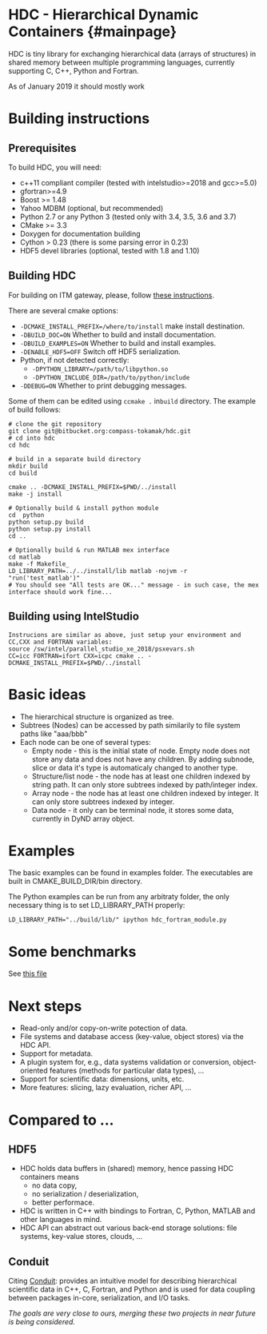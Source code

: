 HDC - Hierarchical Dynamic Containers                         {#mainpage}
=====================================

HDC is tiny library for exchanging hierarchical data (arrays of structures) in shared memory between multiple programming languages, currently supporting C, C++, Python and Fortran.

As of January 2019 it should mostly work

Building instructions
=====================

Prerequisites
-------------

To build HDC, you will need:
- c++11 compliant compiler (tested with intelstudio>=2018 and gcc>=5.0)
- gfortran>=4.9
- Boost >= 1.48
- Yahoo MDBM (optional, but recommended)
- Python 2.7 or any Python 3 (tested only with 3.4, 3.5, 3.6 and 3.7)
- CMake >= 3.3
- Doxygen for documentation building
- Cython > 0.23 (there is some parsing error in 0.23)
- HDF5 devel libraries (optional, tested with 1.8 and 1.10)

Building HDC
------------
For building on ITM gateway, please, follow [these instructions](doxy/BUILDING_ON_ITM_GATEWAY.md).

There are several cmake options:

  - `-DCMAKE_INSTALL_PREFIX=/where/to/install` make install destination.
  - `-DBUILD_DOC=ON` Whether to build and install documentation.
  - `-DBUILD_EXAMPLES=ON` Whether to build and install examples.
  - `-DENABLE_HDF5=OFF` Switch off HDF5 serialization.
  - Python, if not detected correctly:
    - `-DPYTHON_LIBRARY=/path/to/libpython.so`
    - `-DPYTHON_INCLUDE_DIR=/path/to/python/include`
  - `-DDEBUG=ON` Whether to print debugging messages.

Some of them can be edited using `ccmake .` in`build` directory. The example of build follows:

```
# clone the git repository
git clone git@bitbucket.org:compass-tokamak/hdc.git
# cd into hdc
cd hdc

# build in a separate build directory
mkdir build
cd build

cmake .. -DCMAKE_INSTALL_PREFIX=$PWD/../install
make -j install

# Optionally build & install python module
cd  python
python setup.py build
python setup.py install
cd ..

# Optionally build & run MATLAB mex interface
cd matlab
make -f Makefile_
LD_LIBRARY_PATH=../../install/lib matlab -nojvm -r "run('test_matlab')"
# You should see "All tests are OK..." message - in such case, the mex interface should work fine...
```

Building using IntelStudio
--------------------------
```
Instrucions are similar as above, just setup your environment and CC,CXX and FORTRAN variables:
source /sw/intel/parallel_studio_xe_2018/psxevars.sh
CC=icc FORTRAN=ifort CXX=icpc cmake .. -DCMAKE_INSTALL_PREFIX=$PWD/../install

```

Basic ideas
===========
- The hierarchical structure is organized as tree.
- Subtrees (Nodes) can be accessed by path similarily to file system paths like "aaa/bbb"
- Each node can be one of several types:
  + Empty node - this is the initial state of node. Empty node does not store any data and does not have any children. By adding subnode, slice or data it's type is automaticaly changed to another type.
  + Structure/list node - the node has at least one children indexed by string path. It can only store subtrees indexed by path/integer index.
  + Array node - the node has at least one children indexed by integer. It can only store subtrees indexed by integer.
  + Data node - it only can be terminal node, it stores some data, currently in DyND array object.


Examples
========
The basic examples can be found in examples folder. The executables are built in CMAKE_BUILD_DIR/bin directory.

The Python examples can be run from any arbitraty folder, the only necessary thing is to set LD_LIBRARY_PATH properly:

```
LD_LIBRARY_PATH="../build/lib/" ipython hdc_fortran_module.py
```

Some benchmarks
===============
See [this file](doxy/PERFORMANCE_TESTING.md)

Next steps
==========
- Read-only and/or copy-on-write potection of data.
- File systems and database access (key-value, object stores) via the HDC API.
- Support for metadata.
- A plugin system for, e.g., data systems validation or conversion, object-oriented features (methods for particular data types), ...
- Support for scientific data: dimensions, units, etc.
- More features: slicing, lazy evaluation, richer API, ...

Compared to ...
===============
HDF5
----
- HDC holds data buffers in (shared) memory, hence passing HDC containers means
    - no data copy,
    - no serialization / deserialization,
    - better performace.
- HDC is written in C++ with bindings to Fortran, C, Python, MATLAB and other languages in mind.
- HDC API can abstract out various back-end storage solutions: file systems, key-value stores, clouds, ...

Conduit
-------
Citing [Conduit](http://software.llnl.gov/conduit/): provides an intuitive model for describing hierarchical scientific data in C++, C, Fortran, and Python and is used for data coupling between packages in-core, serialization, and I/O tasks.

*The goals are very close to ours, merging these two projects in near future is being considered.*

